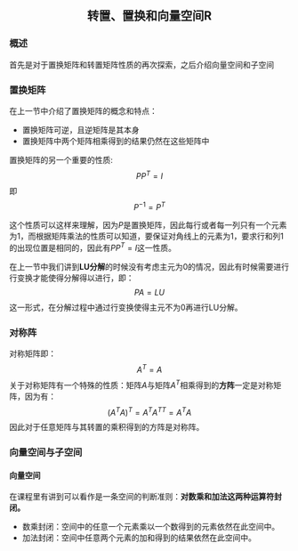 ## <p align='center'>转置、置换和向量空间R</p>

### 概述

首先是对于置换矩阵和转置矩阵性质的再次探索，之后介绍向量空间和子空间

### 置换矩阵

在上一节中介绍了置换矩阵的概念和特点：

- 置换矩阵可逆，且逆矩阵是其本身
- 置换矩阵中两个矩阵相乘得到的结果仍然在这些矩阵中

置换矩阵的另一个重要的性质:
$$
PP^T=I
$$
即
$$
P^{-1} = P^T
$$

这个性质可以这样来理解，因为$P$是置换矩阵，因此每行或者每一列只有一个元素为1，而根据矩阵乘法的性质可以知道，要保证对角线上的元素为1，要求行和列1的出现位置是相同的，因此有$PP^T=I$这一性质。

在上一节中我们讲到**LU分解**的时候没有考虑主元为0的情况，因此有时候需要进行行变换才能使得分解得以进行，即：
$$
PA=LU
$$
这一形式，在分解过程中通过行变换使得主元不为0再进行LU分解。

### 对称阵

对称矩阵即：
$$
A^T=A
$$
关于对称矩阵有一个特殊的性质：矩阵$A$与矩阵$A^T$相乘得到的**方阵**一定是对称矩阵，因为有：
$$
(A^TA)^T = A^TA^{TT}=A^TA
$$
因此对于任意矩阵与其转置的乘积得到的方阵是对称阵。

### 向量空间与子空间

#### 向量空间

在课程里有讲到可以看作是一条空间的判断准则：**对数乘和加法这两种运算符封闭。**

- 数乘封闭：空间中的任意一个元素乘以一个数得到的元素依然在此空间中。
- 加法封闭：空间中任意两个元素的加和得到的结果依然在此空间中。



